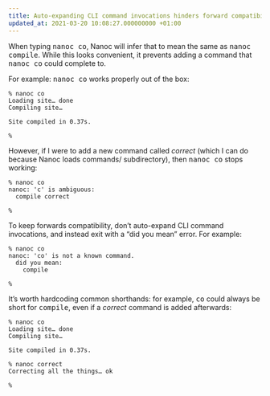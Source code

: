 ```yaml
---
title: Auto-expanding CLI command invocations hinders forward compatibility
updated_at: 2021-03-20 10:08:27.000000000 +01:00
---
```



When typing <kbd>nanoc co</kbd>, Nanoc will infer that to mean the same as <kbd>nanoc compile</kbd>. While this looks convenient, it prevents adding a command that <kbd>nanoc co</kbd> could complete to.

For example: <kbd>nanoc co</kbd> works properly out of the box:

```
% nanoc co
Loading site… done
Compiling site…

Site compiled in 0.37s.

%
```

However, if I were to add a new command called <i>correct</i> (which I can do because Nanoc loads <span class="filename">commands/</span> subdirectory), then <kbd>nanoc co</kbd> stops working:

```
% nanoc co
nanoc: 'c' is ambiguous:
  compile correct

%
```

To keep forwards compatibility, don’t auto-expand CLI command invocations, and instead exit with a “did you mean” error. For example:

```
% nanoc co
nanoc: 'co' is not a known command.
  did you mean:
    compile

%
```

It’s worth hardcoding common shorthands: for example, <kbd>co</kbd> could always be short for <kbd>compile</kbd>, even if a <i>correct</i> command is added afterwards:

```
% nanoc co
Loading site… done
Compiling site…

Site compiled in 0.37s.

% nanoc correct
Correcting all the things… ok

% 
```
